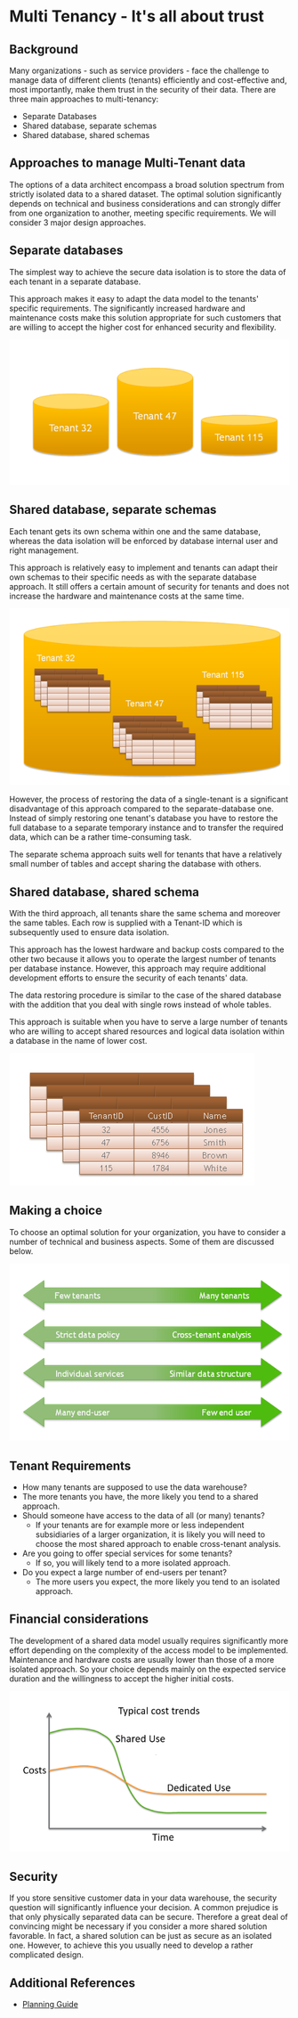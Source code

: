 # Multi Tenancy - It's all about trust 
## Background

Many organizations - such as service providers - face the challenge to manage data of different clients (tenants) efficiently and cost-effective and, most importantly, make them trust in the security of their data. There are three main approaches to multi-tenancy:

* Separate Databases
* Shared database, separate schemas
* Shared database, shared schemas

## Approaches to manage Multi-Tenant data

The options of a data architect encompass a broad solution spectrum from strictly isolated data to a shared dataset. The optimal solution significantly depends on technical and business considerations and can strongly differ from one organization to another, meeting specific requirements. We will consider 3 major design approaches.

## Separate databases

The simplest way to achieve the secure data isolation is to store the data of each tenant in a separate database.

This approach makes it easy to adapt the data model to the tenants' specific requirements. The significantly increased hardware and maintenance costs make this solution appropriate for such customers that are willing to accept the higher cost for enhanced security and flexibility.

![](images/separate_databases.png)

## Shared database, separate schemas

Each tenant gets its own schema within one and the same database, whereas the data isolation will be enforced by database internal user and right management.

This approach is relatively easy to implement and tenants can adapt their own schemas to their specific needs as with the separate database approach. It still offers a certain amount of security for tenants and does not increase the hardware and maintenance costs at the same time.

![](images/sharedatabase.png)

However, the process of restoring the data of a single-tenant is a significant disadvantage of this approach compared to the separate-database one. Instead of simply restoring one tenant's database you have to restore the full database to a separate temporary instance and to transfer the required data, which can be a rather time-consuming task.

The separate schema approach suits well for tenants that have a relatively small number of tables and accept sharing the database with others.

## Shared database, shared schema

With the third approach, all tenants share the same schema and moreover the same tables. Each row is supplied with a Tenant-ID which is subsequently used to ensure data isolation.

This approach has the lowest hardware and backup costs compared to the other two because it allows you to operate the largest number of tenants per database instance. However, this approach may require additional development efforts to ensure the security of each tenants' data.

The data restoring procedure is similar to the case of the shared database with the addition that you deal with single rows instead of whole tables.

This approach is suitable when you have to serve a large number of tenants who are willing to accept shared resources and logical data isolation within a database in the name of lower cost.

![](images/sharedtables.png)

## Making a choice

To choose an optimal solution for your organization, you have to consider a number of technical and business aspects. Some of them are discussed below.

![](images/selection.png)

## Tenant Requirements

* How many tenants are supposed to use the data warehouse?
* The more tenants you have, the more likely you tend to a shared approach.
* Should someone have access to the data of all (or many) tenants?
	+ If your tenants are for example more or less independent subsidiaries of a larger organization, it is likely you will need to choose the most shared approach to enable cross-tenant analysis.
* Are you going to offer special services for some tenants?
	+ If so, you will likely tend to a more isolated approach.
* Do you expect a large number of end-users per tenant?
	+ The more users you expect, the more likely you tend to an isolated approach.

## Financial considerations

The development of a shared data model usually requires significantly more effort depending on the complexity of the access model to be implemented. Maintenance and hardware costs are usually lower than those of a more isolated approach. So your choice depends mainly on the expected service duration and the willingness to accept the higher initial costs.

![](images/costs.png)

## Security

If you store sensitive customer data in your data warehouse, the security question will significantly influence your decision. A common prejudice is that only physically separated data can be secure. Therefore a great deal of convincing might be necessary if you consider a more shared solution favorable. In fact, a shared solution can be just as secure as an isolated one. However, to achieve this you usually need to develop a rather complicated design.

## Additional References

* [Planning Guide](https://docs.exasol.com/planning.htm)
